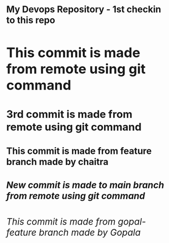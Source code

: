 <h1> My Devops Repository - 1st checkin to this repo<h/1>
<h2> This commit is made from remote using git command</h2>
<h3> 3rd commit is made from remote using git command</h3>
<h4> This commit is made from feature branch made by chaitra</h4>
<h5> New commit is made to main branch from remote using git command</h5>
<h6> This commit is made from gopal-feature branch made by Gopala</h6>
